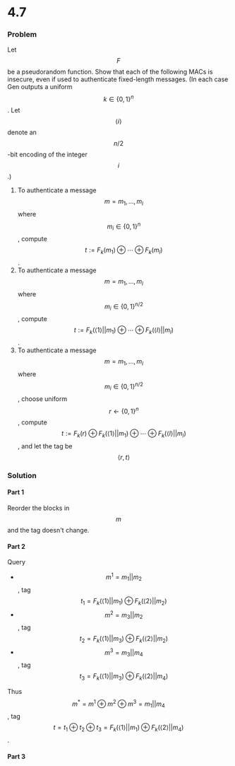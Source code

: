 # 4.7

### Problem

Let $$F$$ be a pseudorandom function. Show that each of the following MACs is insecure, even if used to authenticate fixed-length messages. \(In each case Gen outputs a uniform $$k \in \{0, 1\}^n$$. Let $$\langle i \rangle$$ denote an $$n/2$$-bit encoding of the integer $$i$$.\)

1. To authenticate a message $$ m = m_1, \ldots ,m_l $$ where $$m_i \in \{0, 1\}^n$$, compute $$t := F_k(m_1) \oplus \cdots \oplus F_k(m_l)$$.
2. To authenticate a message $$ m = m_1, \ldots ,m_l $$ where $$m_i \in \{0, 1\}^{n/2}$$, compute $$t := F_k(\langle 1 \rangle || m_1) \oplus \cdots \oplus F_k(\langle l \rangle || m_l)$$.
3. To authenticate a message $$ m = m_1, \ldots ,m_l $$ where $$m_i \in \{0, 1\}^{n/2}$$, choose uniform $$r \leftarrow \{0, 1\}^n$$, compute $$t := F_k(r) \oplus F_k(\langle 1 \rangle || m_1) \oplus \cdots \oplus F_k(\langle l \rangle || m_l)$$, and let the tag be $$\langle r, t \rangle $$

### Solution

#### Part 1

Reorder the blocks in $$m$$ and the tag doesn't change.

#### Part 2

Query

* $$m^1 = m_1 || m_2$$, tag $$t_1 = F_k(\langle 1 \rangle || m_1) \oplus F_k(\langle 2 \rangle || m_2) $$
* $$m^2 = m_3 || m_2$$, tag $$t_2 = F_k(\langle 1 \rangle || m_3) \oplus F_k(\langle 2 \rangle || m_2) $$
* $$m^3 = m_3 || m_4$$, tag $$t_3 = F_k(\langle 1 \rangle || m_3) \oplus F_k(\langle 2 \rangle || m_4) $$

Thus $$ m^* = m^1 \oplus m^2 \oplus m^3 = m_1 || m_4$$, tag $$t = t_1 \oplus t_2 \oplus t_3 = F_k(\langle 1 \rangle || m_1) \oplus F_k(\langle 2 \rangle || m_4) $$.

#### Part 3



